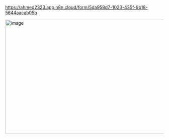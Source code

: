 https://ahmed2323.app.n8n.cloud/form/5da958d7-1023-435f-9b18-5644aacab05b

<img width="1122" height="361" alt="image" src="https://github.com/user-attachments/assets/5a4598b2-6ffc-4c61-9ab9-18039ecc53a3" />
